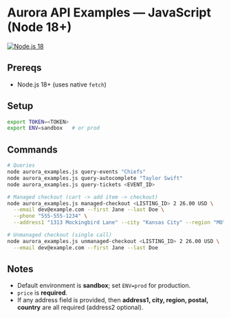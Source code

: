 # Aurora API Examples — JavaScript (Node 18+)

[![Node.js 18](https://img.shields.io/badge/node.js-18.0-green.svg)](https://nodejs.org/en/blog/release/v18.0.0/)

## Prereqs
- Node.js 18+ (uses native `fetch`)

## Setup
```bash
export TOKEN=<TOKEN>
export ENV=sandbox   # or prod
```

## Commands

```bash
# Queries
node aurora_examples.js query-events "Chiefs"
node aurora_examples.js query-autocomplete "Taylor Swift"
node aurora_examples.js query-tickets <EVENT_ID>

# Managed checkout (cart -> add item -> checkout)
node aurora_examples.js managed-checkout <LISTING_ID> 2 26.00 USD \
  --email dev@example.com --first Jane --last Doe \
  --phone "555-555-1234" \
  --address1 "1313 Mockingbird Lane" --city "Kansas City" --region "MO" --postal "64106" --country "US"

# Unmanaged checkout (single call)
node aurora_examples.js unmanaged-checkout <LISTING_ID> 2 26.00 USD \
  --email dev@example.com --first Jane --last Doe
```

## Notes

* Default environment is **sandbox**; set `ENV=prod` for production.
* `price` is **required**.
* If any address field is provided, then **address1, city, region, postal, country** are all required (address2 optional).
